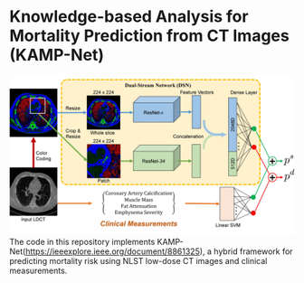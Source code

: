 # Knowledge-based Analysis for Mortality Prediction from CT Images (KAMP-Net)
![KAMP-Net Architecture](data/01KAMP.jpg)
The code in this repository implements KAMP-Net(https://ieeexplore.ieee.org/document/8861325), a hybrid framework for predicting mortality risk using NLST low-dose CT images and clinical measurements. 


